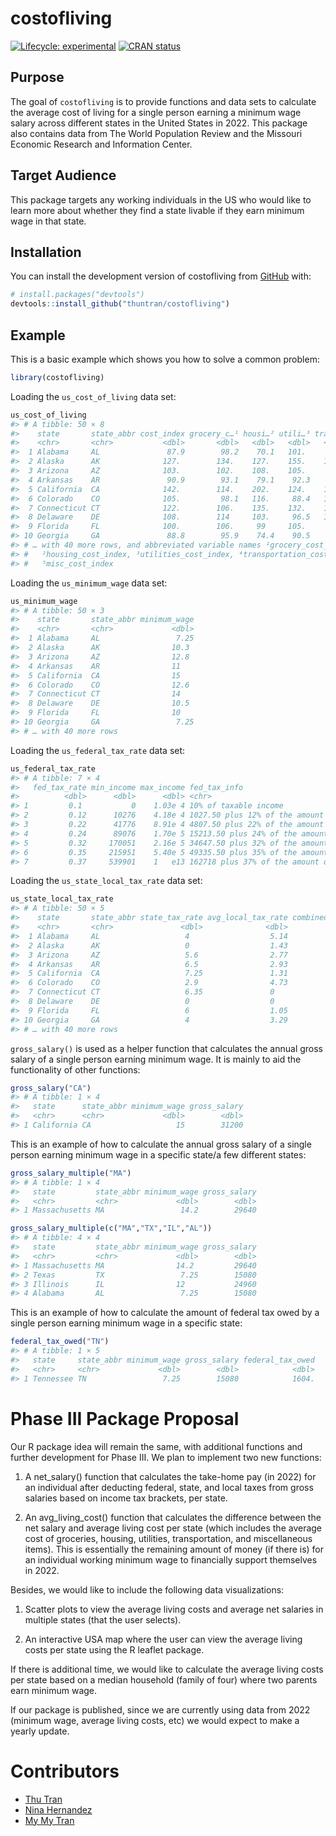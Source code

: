 
<!-- README.md is generated from README.Rmd. Please edit that file -->

# costofliving

<!-- badges: start -->

[![Lifecycle:
experimental](https://img.shields.io/badge/lifecycle-experimental-orange.svg)](https://lifecycle.r-lib.org/articles/stages.html#experimental)
[![CRAN
status](https://www.r-pkg.org/badges/version/myspotify)](https://CRAN.R-project.org/package=costofliving)
<!-- badges: end -->

## Purpose

The goal of `costofliving` is to provide functions and data sets to
calculate the average cost of living for a single person earning a
minimum wage salary across different states in the United States in
2022. This package also contains data from The World Population Review
and the Missouri Economic Research and Information Center.

## Target Audience

This package targets any working individuals in the US who would like to
learn more about whether they find a state livable if they earn minimum
wage in that state.

## Installation

You can install the development version of costofliving from
[GitHub](https://github.com/) with:

``` r
# install.packages("devtools")
devtools::install_github("thuntran/costofliving")
```

## Example

This is a basic example which shows you how to solve a common problem:

``` r
library(costofliving)
```

Loading the `us_cost_of_living` data set:

``` r
us_cost_of_living
#> # A tibble: 50 × 8
#>    state       state_abbr cost_index grocery_c…¹ housi…² utili…³ trans…⁴ misc_…⁵
#>    <chr>       <chr>           <dbl>       <dbl>   <dbl>   <dbl>   <dbl>   <dbl>
#>  1 Alabama     AL               87.9        98.2    70.1   101.     92.7    94.1
#>  2 Alaska      AK              127.        134.    127.    155.    110.    114. 
#>  3 Arizona     AZ              103.        102.    108.    105.     98.8    99.7
#>  4 Arkansas    AR               90.9        93.1    79.1    92.3    92.3    97.4
#>  5 California  CA              142.        114.    202.    124.    132.    111. 
#>  6 Colorado    CO              105.         98.1   116.     88.4   106.    107. 
#>  7 Connecticut CT              122.        106.    135.    132.    111.    114. 
#>  8 Delaware    DE              108.        114     103.     96.5   113     114. 
#>  9 Florida     FL              100.        106.     99     105.     98.8    98.4
#> 10 Georgia     GA               88.8        95.9    74.4    90.5    92.6    96.6
#> # … with 40 more rows, and abbreviated variable names ¹​grocery_cost_index,
#> #   ²​housing_cost_index, ³​utilities_cost_index, ⁴​transportation_cost_index,
#> #   ⁵​misc_cost_index
```

Loading the `us_minimum_wage` data set:

``` r
us_minimum_wage
#> # A tibble: 50 × 3
#>    state       state_abbr minimum_wage
#>    <chr>       <chr>             <dbl>
#>  1 Alabama     AL                 7.25
#>  2 Alaska      AK                10.3 
#>  3 Arizona     AZ                12.8 
#>  4 Arkansas    AR                11   
#>  5 California  CA                15   
#>  6 Colorado    CO                12.6 
#>  7 Connecticut CT                14   
#>  8 Delaware    DE                10.5 
#>  9 Florida     FL                10   
#> 10 Georgia     GA                 7.25
#> # … with 40 more rows
```

Loading the `us_federal_tax_rate` data set:

``` r
us_federal_tax_rate
#> # A tibble: 7 × 4
#>   fed_tax_rate min_income max_income fed_tax_info                               
#>          <dbl>      <dbl>      <dbl> <chr>                                      
#> 1         0.1           0    1.03e 4 10% of taxable income                      
#> 2         0.12      10276    4.18e 4 1027.50 plus 12% of the amount over 10275  
#> 3         0.22      41776    8.91e 4 4807.50 plus 22% of the amount over 41775  
#> 4         0.24      89076    1.70e 5 15213.50 plus 24% of the amount over 89075 
#> 5         0.32     170051    2.16e 5 34647.50 plus 32% of the amount over 170050
#> 6         0.35     215951    5.40e 5 49335.50 plus 35% of the amount over 215950
#> 7         0.37     539901    1   e13 162718 plus 37% of the amount over 539900
```

Loading the `us_state_local_tax_rate` data set:

``` r
us_state_local_tax_rate
#> # A tibble: 50 × 5
#>    state       state_abbr state_tax_rate avg_local_tax_rate combined_tax_rate
#>    <chr>       <chr>               <dbl>              <dbl>             <dbl>
#>  1 Alabama     AL                   4                  5.14              9.14
#>  2 Alaska      AK                   0                  1.43              1.43
#>  3 Arizona     AZ                   5.6                2.77              8.37
#>  4 Arkansas    AR                   6.5                2.93              9.43
#>  5 California  CA                   7.25               1.31              8.56
#>  6 Colorado    CO                   2.9                4.73              7.63
#>  7 Connecticut CT                   6.35               0                 6.35
#>  8 Delaware    DE                   0                  0                 0   
#>  9 Florida     FL                   6                  1.05              7.05
#> 10 Georgia     GA                   4                  3.29              7.29
#> # … with 40 more rows
```

`gross_salary()` is used as a helper function that calculates the annual
gross salary of a single person earning minimum wage. It is mainly to
aid the functionality of other functions:

``` r
gross_salary("CA")
#> # A tibble: 1 × 4
#>   state      state_abbr minimum_wage gross_salary
#>   <chr>      <chr>             <dbl>        <dbl>
#> 1 California CA                   15        31200
```

This is an example of how to calculate the annual gross salary of a
single person earning minimum wage in a specific state/a few different
states:

``` r
gross_salary_multiple("MA")
#> # A tibble: 1 × 4
#>   state         state_abbr minimum_wage gross_salary
#>   <chr>         <chr>             <dbl>        <dbl>
#> 1 Massachusetts MA                 14.2        29640
```

``` r
gross_salary_multiple(c("MA","TX","IL","AL"))
#> # A tibble: 4 × 4
#>   state         state_abbr minimum_wage gross_salary
#>   <chr>         <chr>             <dbl>        <dbl>
#> 1 Massachusetts MA                14.2         29640
#> 2 Texas         TX                 7.25        15080
#> 3 Illinois      IL                12           24960
#> 4 Alabama       AL                 7.25        15080
```

This is an example of how to calculate the amount of federal tax owed by
a single person earning minimum wage in a specific state:

``` r
federal_tax_owed("TN")
#> # A tibble: 1 × 5
#>   state     state_abbr minimum_wage gross_salary federal_tax_owed
#>   <chr>     <chr>             <dbl>        <dbl>            <dbl>
#> 1 Tennessee TN                 7.25        15080            1604.
```

# Phase III Package Proposal

Our R package idea will remain the same, with additional functions and
further development for Phase III. We plan to implement two new
functions:

1)  A net_salary() function that calculates the take-home pay (in 2022)
    for an individual after deducting federal, state, and local taxes
    from gross salaries based on income tax brackets, per state.

2)  An avg_living_cost() function that calculates the difference between
    the net salary and average living cost per state (which includes the
    average cost of groceries, housing, utilities, transportation, and
    miscellaneous items). This is essentially the remaining amount of
    money (if there is) for an individual working minimum wage to
    financially support themselves in 2022.

Besides, we would like to include the following data visualizations:

1)  Scatter plots to view the average living costs and average net
    salaries in multiple states (that the user selects).

2)  An interactive USA map where the user can view the average living
    costs per state using the R leaflet package.

If there is additional time, we would like to calculate the average
living costs per state based on a median household (family of four)
where two parents earn minimum wage.

If our package is published, since we are currently using data from 2022
(minimum wage, average living costs, etc) we would expect to make a
yearly update.

# Contributors

-   [Thu Tran](https://github.com/thuntran)
-   [Nina Hernandez](http://github.com/nhernandez3)
-   [My My Tran](http://github.com/puppehmama)

